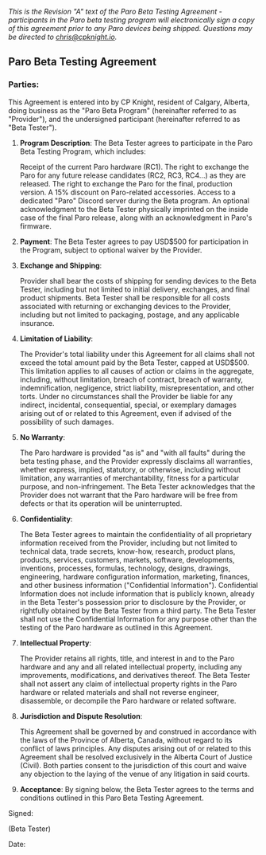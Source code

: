 _This is the Revision "A" text of the Paro Beta Testing Agreement - participants in the Paro beta testing program will electronically sign a copy of this agreement prior to any Paro devices being shipped. Questions may be directed to [chris@cpknight.io](mailto:chris@cpknight.io)._

## Paro Beta Testing Agreement

### Parties:
This Agreement is entered into by CP Knight, resident of Calgary, Alberta, doing business as the "Paro Beta Program" (hereinafter referred to as "Provider"), and the undersigned participant (hereinafter referred to as "Beta Tester").

1. **Program Description**:
The Beta Tester agrees to participate in the Paro Beta Testing Program, which includes:

    Receipt of the current Paro hardware (RC1).
    The right to exchange the Paro for any future release candidates (RC2, RC3, RC4...) as they are released.
    The right to exchange the Paro for the final, production version.
    A 15% discount on Paro-related accessories.
    Access to a dedicated "Paro" Discord server during the Beta program.
    An optional acknowledgment to the Beta Tester physically imprinted on the inside case of the final Paro release, along with an acknowledgment in Paro's firmware.

2. **Payment**:
The Beta Tester agrees to pay USD$500 for participation in the Program, subject to optional waiver by the Provider.

3. **Exchange and Shipping**:

    Provider shall bear the costs of shipping for sending devices to the Beta Tester, including but not limited to initial delivery, exchanges, and final product shipments.
    Beta Tester shall be responsible for all costs associated with returning or exchanging devices to the Provider, including but not limited to packaging, postage, and any applicable insurance.

4. **Limitation of Liability**:

    The Provider's total liability under this Agreement for all claims shall not exceed the total amount paid by the Beta Tester, capped at USD$500.
    This limitation applies to all causes of action or claims in the aggregate, including, without limitation, breach of contract, breach of warranty, indemnification, negligence, strict liability, misrepresentation, and other torts.
    Under no circumstances shall the Provider be liable for any indirect, incidental, consequential, special, or exemplary damages arising out of or related to this Agreement, even if advised of the possibility of such damages.

5. **No Warranty**:

    The Paro hardware is provided "as is" and "with all faults" during the beta testing phase, and the Provider expressly disclaims all warranties, whether express, implied, statutory, or otherwise, including without limitation, any warranties of merchantability, fitness for a particular purpose, and non-infringement.
    The Beta Tester acknowledges that the Provider does not warrant that the Paro hardware will be free from defects or that its operation will be uninterrupted.

6. **Confidentiality**:

    The Beta Tester agrees to maintain the confidentiality of all proprietary information received from the Provider, including but not limited to technical data, trade secrets, know-how, research, product plans, products, services, customers, markets, software, developments, inventions, processes, formulas, technology, designs, drawings, engineering, hardware configuration information, marketing, finances, and other business information ("Confidential Information").
    Confidential Information does not include information that is publicly known, already in the Beta Tester's possession prior to disclosure by the Provider, or rightfully obtained by the Beta Tester from a third party.
    The Beta Tester shall not use the Confidential Information for any purpose other than the testing of the Paro hardware as outlined in this Agreement.

7. **Intellectual Property**:

    The Provider retains all rights, title, and interest in and to the Paro hardware and any and all related intellectual property, including any improvements, modifications, and derivatives thereof.
    The Beta Tester shall not assert any claim of intellectual property rights in the Paro hardware or related materials and shall not reverse engineer, disassemble, or decompile the Paro hardware or related software.

8. **Jurisdiction and Dispute Resolution**:

    This Agreement shall be governed by and construed in accordance with the laws of the Province of Alberta, Canada, without regard to its conflict of laws principles.
    Any disputes arising out of or related to this Agreement shall be resolved exclusively in the Alberta Court of Justice (Civil). Both parties consent to the jurisdiction of this court and waive any objection to the laying of the venue of any litigation in said courts.

9. **Acceptance**:
By signing below, the Beta Tester agrees to the terms and conditions outlined in this Paro Beta Testing Agreement.

Signed:

(Beta Tester)

Date:

